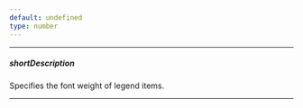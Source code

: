 ```yaml
---
default: undefined
type: number
---
```

---
##### shortDescription
Specifies the font weight of legend items.

---
